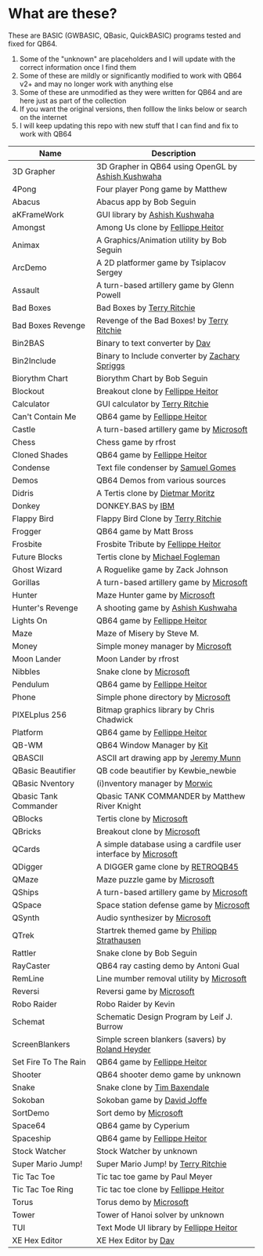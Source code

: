 # What are these?

These are BASIC (GWBASIC, QBasic, QuickBASIC) programs tested and fixed for QB64.

1. Some of the "unknown" are placeholders and I will update with the correct information once I find them
2. Some of these are mildly or significantly modified to work with QB64 v2+ and may no longer work with anything else
3. Some of these are unmodified as they were written for QB64 and are here just as part of the collection
4. If you want the original versions, then folllow the links below or search on the internet
5. I will keep updating this repo with new stuff that I can find and fix to work with QB64

| Name | Description |
|------|-------------|
| 3D Grapher | 3D Grapher in QB64 using OpenGL by [Ashish Kushwaha](https://github.com/AshishKingdom) |
| 4Pong | Four player Pong game by Matthew |
| Abacus | Abacus app by Bob Seguin |
| aKFrameWork | GUI library by [Ashish Kushwaha](https://github.com/AshishKingdom) |
| Amongst | Among Us clone by [Fellippe Heitor](https://github.com/FellippeHeitor) |
| Animax |  A Graphics/Animation utility by Bob Seguin |
| ArcDemo | A 2D platformer game by Tsiplacov Sergey |
| Assault | A turn-based artillery game by Glenn Powell |
| Bad Boxes | Bad Boxes by [Terry Ritchie](http://www.qb64sourcecode.com/) |
| Bad Boxes Revenge | Revenge of the Bad Boxes! by [Terry Ritchie](http://www.qb64sourcecode.com/) |
| Bin2BAS | Binary to text converter by [Dav](http://qbasicnews.com/dav) |
| Bin2Include | Binary to Include converter by [Zachary Spriggs](https://github.com/SpriggsySpriggs) |
| Biorythm Chart | Biorythm Chart by Bob Seguin |
| Blockout | Breakout clone by [Fellippe Heitor](https://github.com/FellippeHeitor) |
| Calculator | GUI calculator by [Terry Ritchie](http://www.qb64sourcecode.com/) |
| Can't Contain Me | QB64 game by [Fellippe Heitor](https://github.com/FellippeHeitor) |
| Castle | A turn-based artillery game by [Microsoft](https://github.com/microsoft/) |
| Chess | Chess game by rfrost |
| Cloned Shades | QB64 game by [Fellippe Heitor](https://github.com/FellippeHeitor) |
| Condense | Text file condenser by [Samuel Gomes](https://github.com/a740g) |
| Demos | QB64 Demos from various sources |
| Didris | A Tertis clone by [Dietmar Moritz](https://github.com/didi-moritz) |
| Donkey | DONKEY.BAS by [IBM](https://github.com/IBM) |
| Flappy Bird | Flappy Bird Clone by [Terry Ritchie](http://www.qb64sourcecode.com/) |
| Frogger | QB64 game by Matt Bross |
| Frosbite | Frosbite Tribute by [Fellippe Heitor](https://github.com/FellippeHeitor) |
| Future Blocks | Tertis clone by [Michael Fogleman](https://github.com/fogleman) |
| Ghost Wizard | A Roguelike game by Zack Johnson |
| Gorillas | A turn-based artillery game by [Microsoft](https://github.com/microsoft/) |
| Hunter | Maze Hunter game by [Microsoft](https://github.com/microsoft/) |
| Hunter's Revenge | A shooting game by [Ashish Kushwaha](https://github.com/AshishKingdom) |
| Lights On | QB64 game by [Fellippe Heitor](https://github.com/FellippeHeitor) |
| Maze | Maze of Misery by Steve M. |
| Money | Simple money manager by [Microsoft](https://github.com/microsoft/) |
| Moon Lander | Moon Lander by rfrost |
| Nibbles | Snake clone by [Microsoft](https://github.com/microsoft/) |
| Pendulum | QB64 game by [Fellippe Heitor](https://github.com/FellippeHeitor) |
| Phone | Simple phone directory by [Microsoft](https://github.com/microsoft/) |
| PIXELplus 256 | Bitmap graphics library by Chris Chadwick |
| Platform | QB64 game by [Fellippe Heitor](https://github.com/FellippeHeitor) |
| QB-WM | QB64 Window Manager by [Kit](https://github.com/aouwt) |
| QBASCII | ASCII art drawing app by [Jeremy Munn](https://github.com/jtmunn) |
| QBasic Beautifier | QB code beautifier by Kewbie_newbie |
| QBasic Nventory | (i)nventory manager by [Morwic](https://github.com/morwic) |
| Qbasic Tank Commander | Qbasic TANK COMMANDER by Matthew River Knight |
| QBlocks | Tertis clone by [Microsoft](https://github.com/microsoft/) |
| QBricks | Breakout clone by [Microsoft](https://github.com/microsoft/) |
| QCards | A simple database using a cardfile user interface by [Microsoft](https://github.com/microsoft/) |
| QDigger | A DIGGER game clone by [RETROQB45](https://github.com/RETROQB45) |
| QMaze | Maze puzzle game by [Microsoft](https://github.com/microsoft/) |
| QShips | A turn-based artillery game by [Microsoft](https://github.com/microsoft/) |
| QSpace | Space station defense game by [Microsoft](https://github.com/microsoft/) |
| QSynth | Audio synthesizer by [Microsoft](https://github.com/microsoft/) |
| QTrek | Startrek themed game by [Philipp Strathausen](https://github.com/strathausen) |
| Rattler | Snake clone by Bob Seguin |
| RayCaster | QB64 ray casting demo by Antoni Gual |
| RemLine | Line mumber removal utility by [Microsoft](https://github.com/microsoft/) |
| Reversi | Reversi game by [Microsoft](https://github.com/microsoft/) |
| Robo Raider | Robo Raider by Kevin |
| Schemat | Schematic Design Program by Leif J. Burrow |
| ScreenBlankers | Simple screen blankers (savers) by [Roland Heyder](https://github.com/RhoSigma-QB64) |
| Set Fire To The Rain | QB64 game by [Fellippe Heitor](https://github.com/FellippeHeitor) |
| Shooter | QB64 shooter demo game by unknown |
| Snake | Snake clone by [Tim Baxendale](https://github.com/pcluddite) |
| Sokoban | Sokoban game by [David Joffe](https://github.com/davidjoffe) |
| SortDemo | Sort demo by [Microsoft](https://github.com/microsoft/) |
| Space64 | QB64 game by Cyperium |
| Spaceship | QB64 game by [Fellippe Heitor](https://github.com/FellippeHeitor) |
| Stock Watcher | Stock Watcher by unknown |
| Super Mario Jump! | Super Mario Jump! by [Terry Ritchie](http://www.qb64sourcecode.com/) |
| Tic Tac Toe | Tic tac toe game by Paul Meyer |
| Tic Tac Toe Ring | Tic tac toe clone by [Fellippe Heitor](https://github.com/FellippeHeitor) |
| Torus | Torus demo by [Microsoft](https://github.com/microsoft/) |
| Tower | Tower of Hanoi solver by unknown |
| TUI | Text Mode UI library by [Fellippe Heitor](https://github.com/FellippeHeitor) |
| XE Hex Editor | XE Hex Editor by [Dav](http://qbasicnews.com/dav) |

